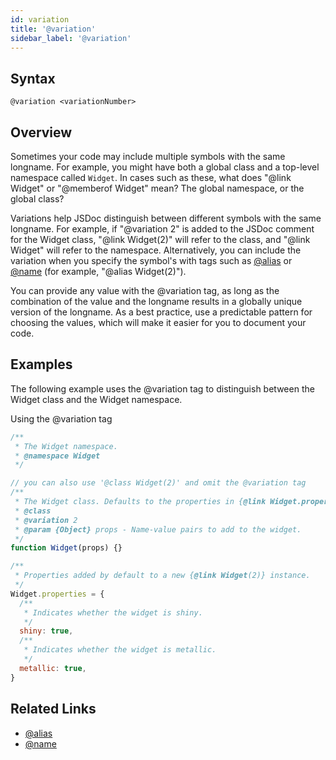 ```yaml
---
id: variation
title: '@variation'
sidebar_label: '@variation'
---
```


## Syntax

`@variation <variationNumber>`

## Overview

Sometimes your code may include multiple symbols with the same longname. For example, you might have both a global class and a top-level namespace called `Widget`. In cases such as these, what does "@link Widget" or "@memberof Widget" mean? The global namespace, or the global class?

Variations help JSDoc distinguish between different symbols with the same longname. For example, if "@variation 2" is added to the JSDoc comment for the Widget class, "@link Widget(2)" will refer to the class, and "@link Widget" will refer to the namespace. Alternatively, you can include the variation when you specify the symbol's with tags such as [@alias](./alias.md) or [@name](./name.md) (for example, "@alias Widget(2)").

You can provide any value with the @variation tag, as long as the combination of the value and the longname results in a globally unique version of the longname. As a best practice, use a predictable pattern for choosing the values, which will make it easier for you to document your code.

## Examples

The following example uses the @variation tag to distinguish between the Widget class and the Widget namespace.

Using the @variation tag

```js
/**
 * The Widget namespace.
 * @namespace Widget
 */

// you can also use '@class Widget(2)' and omit the @variation tag
/**
 * The Widget class. Defaults to the properties in {@link Widget.properties}.
 * @class
 * @variation 2
 * @param {Object} props - Name-value pairs to add to the widget.
 */
function Widget(props) {}

/**
 * Properties added by default to a new {@link Widget(2)} instance.
 */
Widget.properties = {
  /**
   * Indicates whether the widget is shiny.
   */
  shiny: true,
  /**
   * Indicates whether the widget is metallic.
   */
  metallic: true,
}
```

## Related Links

- [@alias](./alias.md)
- [@name](./name.md)

